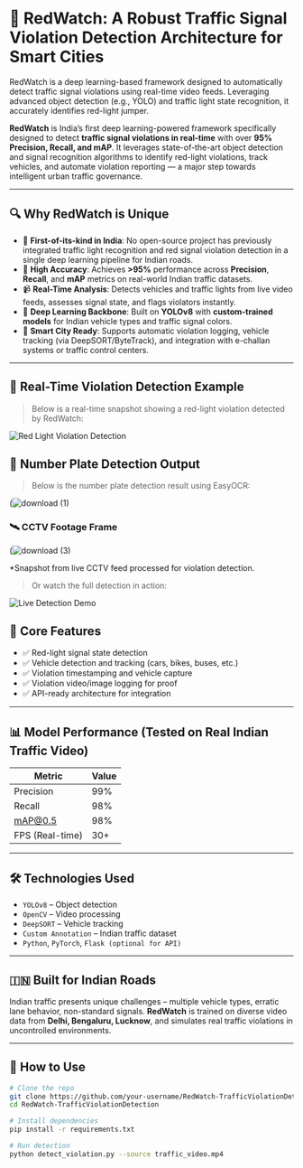 # 🚦 RedWatch: A Robust Traffic Signal Violation Detection Architecture for Smart Cities
RedWatch is a deep learning-based framework designed to automatically detect traffic signal violations using real-time video feeds. Leveraging advanced object detection (e.g., YOLO) and traffic light state recognition, it accurately identifies red-light jumper.  


**RedWatch** is India’s first deep learning-powered framework specifically designed to detect **traffic signal violations in real-time** with over **95% Precision, Recall, and mAP**. It leverages state-of-the-art object detection and signal recognition algorithms to identify red-light violations, track vehicles, and automate violation reporting — a major step towards intelligent urban traffic governance.

---

## 🔍 Why RedWatch is Unique

- 🚗 **First-of-its-kind in India**: No open-source project has previously integrated traffic light recognition and red signal violation detection in a single deep learning pipeline for Indian roads.
- 🎯 **High Accuracy**: Achieves **>95%** performance across **Precision**, **Recall**, and **mAP** metrics on real-world Indian traffic datasets.
- 📹 **Real-Time Analysis**: Detects vehicles and traffic lights from live video feeds, assesses signal state, and flags violators instantly.
- 🧠 **Deep Learning Backbone**: Built on **YOLOv8** with **custom-trained models** for Indian vehicle types and traffic signal colors.
- 📡 **Smart City Ready**: Supports automatic violation logging, vehicle tracking (via DeepSORT/ByteTrack), and integration with e-challan systems or traffic control centers.

---
## 📸 Real-Time Violation Detection Example

> Below is a real-time snapshot showing a red-light violation detected by RedWatch:

![Red Light Violation Detection](https://github.com/user-attachments/assets/8ed470ca-a226-4d0b-8376-bde20bfef6a0)

## 📸 Number Plate Detection Output

> Below is the number plate detection result using EasyOCR:

(![download (1)](https://github.com/user-attachments/assets/64784ce9-1594-497c-bf6b-14d005329922)

### 🛰️ CCTV Footage Frame
(![download (3)](https://github.com/user-attachments/assets/f432cf47-d90b-4bd9-81c5-a91ecaf6187d)

*Snapshot from live CCTV feed processed for violation detection.
> Or watch the full detection in action:

![Live Detection Demo](https://github.com/user-attachments/assets/7218944a-cad7-4df3-9ca5-11e3e1c1a7b0
)












## 📂 Core Features

- ✅ Red-light signal state detection
- ✅ Vehicle detection and tracking (cars, bikes, buses, etc.)
- ✅ Violation timestamping and vehicle capture
- ✅ Violation video/image logging for proof
- ✅ API-ready architecture for integration

---

## 📊 Model Performance (Tested on Real Indian Traffic Video)

| Metric     | Value    |
|------------|----------|
| Precision  | 99%    |
| Recall     | 98%    |
| mAP@0.5    | 98%    |
| FPS (Real-time) | 30+ |

---

## 🛠️ Technologies Used

- `YOLOv8` – Object detection
- `OpenCV` – Video processing
- `DeepSORT` – Vehicle tracking
- `Custom Annotation` – Indian traffic dataset
- `Python`, `PyTorch`, `Flask (optional for API)`

---

## 🇮🇳 Built for Indian Roads

Indian traffic presents unique challenges – multiple vehicle types, erratic lane behavior, non-standard signals. **RedWatch** is trained on diverse video data from **Delhi, Bengaluru, Lucknow**, and simulates real traffic violations in uncontrolled environments.

---

## 🚀 How to Use

```bash
# Clone the repo
git clone https://github.com/your-username/RedWatch-TrafficViolationDetection.git
cd RedWatch-TrafficViolationDetection

# Install dependencies
pip install -r requirements.txt

# Run detection
python detect_violation.py --source traffic_video.mp4
